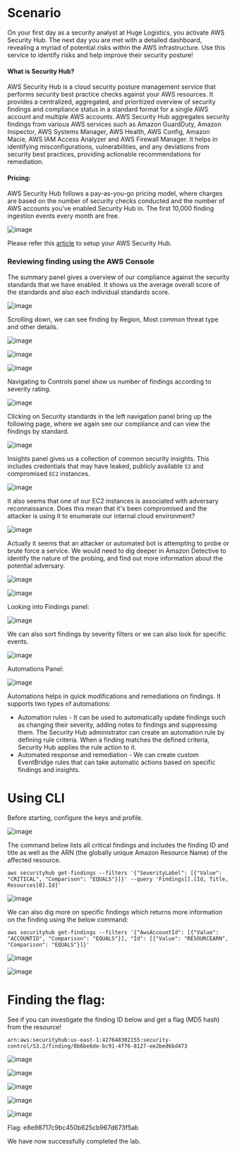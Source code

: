 # Scenario 
On your first day as a security analyst at Huge Logistics, you activate AWS Security Hub. The next day you are met with a detailed dashboard, revealing a myriad of potential risks within the AWS infrastructure. Use this service to identify risks and help improve their security posture!

#### What is Security Hub?

AWS Security Hub is a cloud security posture management service that performs security best practice checks against your AWS resources. It provides a centralized, aggregated, and prioritized overview of security findings and compliance status in a standard format for a single AWS account and multiple AWS accounts.
AWS Security Hub aggregates security findings from various AWS services such as Amazon GuardDuty, Amazon Inspector, AWS Systems Manager, AWS Health, AWS Config, Amazon Macie, AWS IAM Access Analyzer and AWS Firewall Manager.
It helps in identifying misconfigurations, vulnerabilities, and any deviations from security best practices, providing actionable recommendations for remediation.

#### Pricing: 
AWS Security Hub follows a pay-as-you-go pricing model, where charges are based on the number of security checks conducted and the number of AWS accounts you've enabled Security Hub in. The first 10,000 finding ingestion events every month are free.

![image](https://github.com/sabarish20/Security-in-AWS/assets/85452305/a95662b5-1780-4275-ad05-b497ec048489)

Please refer this [article](https://medium.com/globant/enhance-aws-cloud-security-with-aws-security-hub-e9b770cb323a) to setup your AWS Security Hub. 

### Reviewing finding using the AWS Console 

The summary panel gives a overview of our compliance against the security standards that we have enabled. 
It shows us the average overall score of the standards and also each individual standards score. 

![image](https://github.com/sabarish20/Security-in-AWS/assets/85452305/45a9e020-9a2c-4192-817f-fbf7e7bb10aa)

Scrolling down, we can see finding by Region, Most common threat type and other details.

![image](https://github.com/sabarish20/Security-in-AWS/assets/85452305/46da6d64-52d0-4db4-8e93-f4742dfa7abd)

![image](https://github.com/sabarish20/Security-in-AWS/assets/85452305/3e8dbfe2-a2cd-4798-bb92-473128fb1f7c)

![image](https://github.com/sabarish20/Security-in-AWS/assets/85452305/18f3443e-f533-4901-b799-f61c22669138)

Navigating to Controls panel show us number of findings according to severity rating.

![image](https://github.com/sabarish20/Security-in-AWS/assets/85452305/ac41c9ff-58b7-401a-b58e-cb88f53f26c0)

Clicking on Security standards in the left navigation panel bring up the following page, where we again see our compliance and can view the findings by standard.

![image](https://github.com/sabarish20/Security-in-AWS/assets/85452305/4629bfcc-65b5-4d03-ba0c-49e89f7d93ec)

Insights panel gives us a collection of common security insights. This includes credentials that may have leaked, publicly available `S3` and compromised `EC2` instances.  

![image](https://github.com/sabarish20/Security-in-AWS/assets/85452305/9ddc8cf2-a067-4339-969e-06ef9e195a10)

It also seems that one of our EC2 instances is associated with adversary reconnaissance. Does this mean that it's been compromised and the attacker is using it to enumerate our internal cloud environment?

![image](https://github.com/sabarish20/Security-in-AWS/assets/85452305/eea4c177-d8fc-45f8-a38f-3893ff99a219)

Actually it seems that an attacker or automated bot is attempting to probe or brute force a service. We would need to dig deeper in Amazon Detective to identify the nature of the probing, and find out more information about the potential adversary.

![image](https://github.com/sabarish20/Security-in-AWS/assets/85452305/74eb69bb-5433-4206-895c-df97a770250a)

![image](https://github.com/sabarish20/Security-in-AWS/assets/85452305/01aad594-a14a-49c4-9ad0-0f8b4d01c847)

Looking into Findings panel:

![image](https://github.com/sabarish20/Security-in-AWS/assets/85452305/73b8dc5d-792f-432a-968e-4e199ebd8bef)

We can also sort findings by severity filters or we can also look for specific events. 

![image](https://github.com/sabarish20/Security-in-AWS/assets/85452305/65da67d8-c2d4-4971-9fb9-101d24fae7a8)

Automations Panel:

![image](https://github.com/sabarish20/Security-in-AWS/assets/85452305/d0c15a7d-6926-4fb9-9045-d44359ed5d78)

Automations helps in quick modifications and remediations on findings. It supports two types of automations:
- Automation rules - It can be used to automatically update findings such as changing their severity, adding notes to findings and suppressing them. The Security Hub administrator can create an automation rule by defining rule criteria. When a finding matches the defined criteria, Security Hub applies the rule action to it.
- Automated response and remediation - We can create custom EventBridge rules that can take automatic actions based on specific findings and insights.

# Using CLI 

Before starting, configure the keys and profile. 

![image](https://github.com/sabarish20/Security-in-AWS/assets/85452305/e37106be-c2aa-4446-8c82-488dab5e04ac)

The command below lists all critical findings and includes the finding ID and title as well as the ARN (the globally unique Amazon Resource Name) of the affected resource.
```
aws securityhub get-findings --filters '{"SeverityLabel": [{"Value": "CRITICAL", "Comparison": "EQUALS"}]}' --query 'Findings[].[Id, Title, Resources[0].Id]'
```

![image](https://github.com/sabarish20/Security-in-AWS/assets/85452305/f3ee8d74-b077-4739-8ea7-5571435a0092)

We can also dig more on specific findings which returns more information on the finding using the below command:

```
aws securityhub get-findings --filters '{"AwsAccountId": [{"Value": "ACCOUNTID", "Comparison": "EQUALS"}], "Id": [{"Value": "RESOURCEARN", "Comparison": "EQUALS"}]}'
```

![image](https://github.com/sabarish20/Security-in-AWS/assets/85452305/6af89ac5-b6c0-4dc0-b01f-9cc6bbf19c7d)

![image](https://github.com/sabarish20/Security-in-AWS/assets/85452305/c6e9e165-e14f-4631-9829-3d2907a32ffe)

# Finding the flag:

See if you can investigate the finding ID below and get a flag (MD5 hash) from the resource!

```
arn:aws:securityhub:us-east-1:427648302155:security-control/S3.2/finding/0b6be6de-bc91-4f76-8127-ee2bed6bd473
```

![image](https://github.com/sabarish20/Security-in-AWS/assets/85452305/8e91b6e0-a36c-4f64-bd80-954d8f1db06b)

![image](https://github.com/sabarish20/Security-in-AWS/assets/85452305/cc601196-d49b-4cd2-9829-cf086c769561)

![image](https://github.com/sabarish20/Security-in-AWS/assets/85452305/4476666b-e76b-404e-92d8-aec7d9a1893b)

![image](https://github.com/sabarish20/Security-in-AWS/assets/85452305/25d963f9-a86a-4d07-9d59-0941d7a33ea1)

![image](https://github.com/sabarish20/Security-in-AWS/assets/85452305/f9fba86c-0dd0-4557-8fcd-92fa0d8cf020)

Flag: e8e98717c9bc450b625cb967d673f5ab

We have now successfully completed the lab. 
